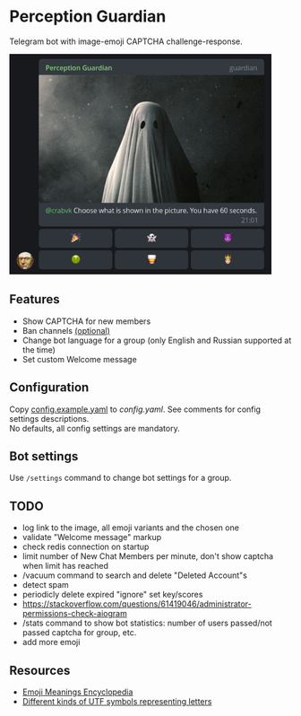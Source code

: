 # Perception Guardian

Telegram bot with image-emoji CAPTCHA challenge-response.

<img src="example.png" alt="example" width="468" height="393"/>

## Features

* Show CAPTCHA for new members
* Ban channels [(optional)](#bot-settings)
* Change bot language for a group (only English and Russian supported at the time)
* Set custom Welcome message

## Configuration

Copy [config.example.yaml](config.example.yaml) to *config.yaml*. See comments for config settings descriptions.  
No defaults, all config settings are mandatory.

## Bot settings

Use `/settings` command to change bot settings for a group.

## TODO

* log link to the image, all emoji variants and the chosen one
* validate "Welcome message" markup
* check redis connection on startup
* limit number of New Chat Members per minute, don't show captcha when limit has reached
* /vacuum command to search and delete "Deleted Account"s
* detect spam
* periodicly delete expired "ignore" set key/scores
* https://stackoverflow.com/questions/61419046/administrator-permissions-check-aiogram
* /stats command to show bot statistics: number of users passed/not passed captcha for group, etc.
* add more emoji

## Resources

* [Emoji Meanings Encyclopedia](https://emojis.wiki/)
* [Different kinds of UTF symbols representing letters](https://util.unicode.org/UnicodeJsps/list-unicodeset.jsp?a=[%3AIdn_Mapping%3Da%3A])
